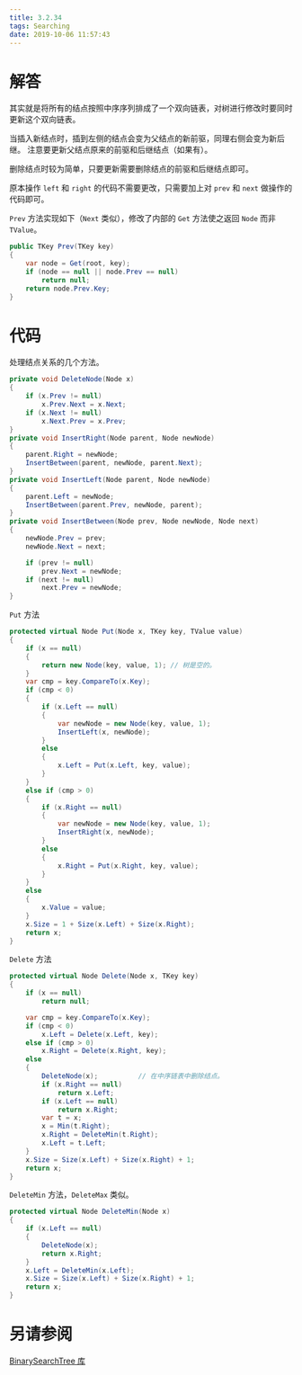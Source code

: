 ```yaml
---
title: 3.2.34
tags: Searching
date: 2019-10-06 11:57:43
---
```


# 解答

其实就是将所有的结点按照中序序列排成了一个双向链表，对树进行修改时要同时更新这个双向链表。

当插入新结点时，插到左侧的结点会变为父结点的新前驱，同理右侧会变为新后继。
注意要更新父结点原来的前驱和后继结点（如果有）。

删除结点时较为简单，只要更新需要删除结点的前驱和后继结点即可。

原本操作 `left` 和 `right` 的代码不需要更改，只需要加上对 `prev` 和 `next` 做操作的代码即可。

`Prev` 方法实现如下（`Next` 类似），修改了内部的 `Get` 方法使之返回 `Node` 而非 `TValue`。

```csharp
public TKey Prev(TKey key)
{
    var node = Get(root, key);
    if (node == null || node.Prev == null)
        return null;
    return node.Prev.Key;
}
```

# 代码

处理结点关系的几个方法。

```csharp
private void DeleteNode(Node x)
{
    if (x.Prev != null)
        x.Prev.Next = x.Next;
    if (x.Next != null)
        x.Next.Prev = x.Prev;
}
private void InsertRight(Node parent, Node newNode)
{
    parent.Right = newNode;
    InsertBetween(parent, newNode, parent.Next);
}
private void InsertLeft(Node parent, Node newNode)
{
    parent.Left = newNode;
    InsertBetween(parent.Prev, newNode, parent);
}
private void InsertBetween(Node prev, Node newNode, Node next)
{
    newNode.Prev = prev;
    newNode.Next = next;

    if (prev != null)
        prev.Next = newNode;
    if (next != null)
        next.Prev = newNode;
}
```

`Put` 方法

```csharp
protected virtual Node Put(Node x, TKey key, TValue value)
{
    if (x == null)
    {
        return new Node(key, value, 1); // 树是空的。
    }
    var cmp = key.CompareTo(x.Key);
    if (cmp < 0)
    {
        if (x.Left == null)
        {
            var newNode = new Node(key, value, 1);
            InsertLeft(x, newNode);
        }
        else
        {
            x.Left = Put(x.Left, key, value);
        }
    }
    else if (cmp > 0)
    {
        if (x.Right == null)
        {
            var newNode = new Node(key, value, 1);
            InsertRight(x, newNode);
        }
        else
        {
            x.Right = Put(x.Right, key, value);
        }
    }
    else
    {
        x.Value = value;
    }
    x.Size = 1 + Size(x.Left) + Size(x.Right);
    return x;
}
```

`Delete` 方法

```csharp
protected virtual Node Delete(Node x, TKey key)
{
    if (x == null)
        return null;

    var cmp = key.CompareTo(x.Key);
    if (cmp < 0)
        x.Left = Delete(x.Left, key);
    else if (cmp > 0)
        x.Right = Delete(x.Right, key);
    else
    {
        DeleteNode(x);          // 在中序链表中删除结点。
        if (x.Right == null)
            return x.Left;
        if (x.Left == null)
            return x.Right;
        var t = x;
        x = Min(t.Right);
        x.Right = DeleteMin(t.Right);
        x.Left = t.Left;
    }
    x.Size = Size(x.Left) + Size(x.Right) + 1;
    return x;
}
```

`DeleteMin` 方法，`DeleteMax` 类似。

```csharp
protected virtual Node DeleteMin(Node x)
{
    if (x.Left == null)
    {
        DeleteNode(x);
        return x.Right;
    }
    x.Left = DeleteMin(x.Left);
    x.Size = Size(x.Left) + Size(x.Right) + 1;
    return x;
}
```



# 另请参阅

[BinarySearchTree 库](https://github.com/ikesnowy/Algorithms-4th-Edition-in-Csharp/tree/master/3%20Searching/3.2/BinarySearchTree)